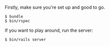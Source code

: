 
Firstly, make sure you're set up and good to go.

    $ bundle
    $ bin/rspec

If you want to play around, run the server:

    $ bin/rails server

